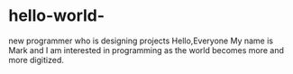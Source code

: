 # hello-world-
new programmer who is designing projects 
Hello,Everyone 
My name is Mark and I am interested in programming as the world becomes more and more digitized.
